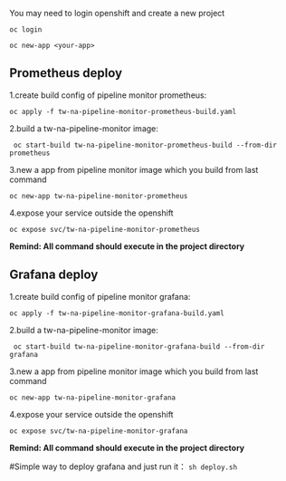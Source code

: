 
You may need to login openshift and create a new project

```
oc login

oc new-app <your-app>
```


## Prometheus deploy
1.create build config of pipeline monitor prometheus:

`oc apply -f tw-na-pipeline-monitor-prometheus-build.yaml`

2.build a tw-na-pipeline-monitor image:

` oc start-build tw-na-pipeline-monitor-prometheus-build --from-dir prometheus`

3.new a app from pipeline monitor image which you build from last command

`oc new-app tw-na-pipeline-monitor-prometheus`

4.expose your service outside the openshift

`oc expose svc/tw-na-pipeline-monitor-prometheus`

**Remind: All command should execute in the project directory**

## Grafana deploy
1.create build config of pipeline monitor grafana:

`oc apply -f tw-na-pipeline-monitor-grafana-build.yaml`

2.build a tw-na-pipeline-monitor image:

` oc start-build tw-na-pipeline-monitor-grafana-build --from-dir grafana`

3.new a app from pipeline monitor image which you build from last command

`oc new-app tw-na-pipeline-monitor-grafana`

4.expose your service outside the openshift

`oc expose svc/tw-na-pipeline-monitor-grafana`

**Remind: All command should execute in the project directory**

#Simple way to deploy grafana and 
just run it：
`sh deploy.sh`
